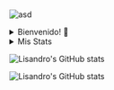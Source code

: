###
![asd](https://media1.tenor.com/images/546fa09f8d029f48a2e404e2e92d845e/tenor.gif?itemid=15692366)
<details>
<summary>Bienvenido! 👋</summary>
- 📝 Actualmente estudiando Ingeniería en Informática en Universidad de Mendoza.
- 🌱 Aprendiendo C#, mejorando en CSS/Sass, MySQL/Sequelize, Front-End JS.
- 🌍 Desarrollando mi página web. https://LisandroB.github.io.
- 📨 Mi contacto: brasolinlisandro0@gmail.com -- lisandrobrasolin@gmail.com.
</details>

<details>
<summary>Mis Stats</summary>
  


</details>  

![Lisandro's GitHub stats](https://github-readme-stats.vercel.app/api/?username=lisandrob&theme=dark)

![Lisandro's GitHub stats](https://github-readme-stats.vercel.app/api/top-langs/?username=lisandrob&layout=compact&theme=dark)

<!--
**LisandroB/LisandroB** is a ✨ _special_ ✨ repository because its `README.md` (this file) appears on your GitHub profile.

